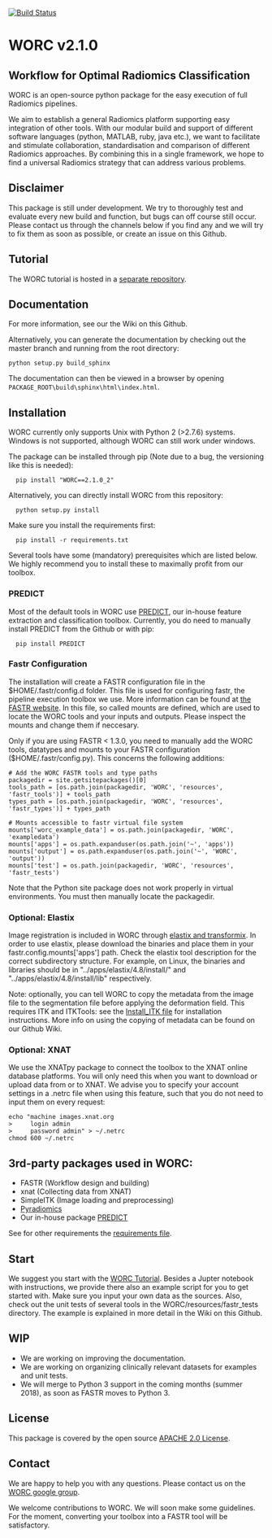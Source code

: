 [![Build Status](https://travis-ci.com/MStarmans91/WORC.svg?token=qyvaeq7Cpwu7hJGB98Gp&branch=master)](https://travis-ci.com/MStarmans91/WORC)

# WORC v2.1.0

## Workflow for Optimal Radiomics Classification

WORC is an open-source python package for the easy execution of full Radiomics pipelines.

We aim to establish a general Radiomics platform supporting easy integration of other tools. With our modular build
and support of different software languages (python, MATLAB, ruby, java etc.), we want to facilitate and stimulate
collaboration, standardisation and comparison of different Radiomics approaches. By combining this in a single framework,
we hope to find a universal Radiomics strategy that can address various problems.

## Disclaimer
This package is still under development. We try to thoroughly test and evaluate every new build and function, but
bugs can off course still occur. Please contact us through the channels below if you find any and we will try to fix
them as soon as possible, or create an issue on this Github.

## Tutorial
The WORC tutorial is hosted in a [separate repository](https://github.com/MStarmans91/WORCTutorial).

## Documentation

For more information, see our the Wiki on this Github.

Alternatively, you can generate the documentation by checking out the master branch and running from the root directory:

    python setup.py build_sphinx

The documentation can then be viewed in a browser by opening `PACKAGE_ROOT\build\sphinx\html\index.html`.

## Installation

WORC currently only supports Unix with Python 2 (>2.7.6) systems. Windows is not supported,
although WORC can still work under windows.

The package can be installed through pip (Note due to a bug, the versioning like this is needed):

      pip install "WORC==2.1.0_2"

Alternatively, you can directly install WORC from this repository:

      python setup.py install

Make sure you install the requirements first:

      pip install -r requirements.txt

Several tools have some (mandatory) prerequisites which are listed below. We highly recommend you to install these to
maximally profit from our toolbox.

### PREDICT
Most of the default tools in WORC use [PREDICT](https://github.com/Svdvoort/PREDICTFastr), our in-house feature extraction and classification toolbox.
Currently, you do need to manually install PREDICT from the Github or with pip:

      pip install PREDICT

### Fastr Configuration
The installation will create a FASTR configuration file in the $HOME/.fastr/config.d folder. This file is used for configuring
fastr, the pipeline execution toolbox we use. More information can be found at [the FASTR website](http://fastr.readthedocs.io/en/stable/static/file_description.html#config-file).
In this file, so called mounts are defined, which are used to locate the WORC tools and your inputs and outputs.
Please inspect the mounts and change them if neccesary.

Only if you are using FASTR < 1.3.0, you need to manually add the WORC tools, datatypes and mounts to your FASTR configuration ($HOME/.fastr/config.py). This concerns the following additions:

```
# Add the WORC FASTR tools and type paths
packagedir = site.getsitepackages()[0]
tools_path = [os.path.join(packagedir, 'WORC', 'resources', 'fastr_tools')] + tools_path
types_path = [os.path.join(packagedir, 'WORC', 'resources', 'fastr_types')] + types_path

# Mounts accessible to fastr virtual file system
mounts['worc_example_data'] = os.path.join(packagedir, 'WORC', 'exampledata')
mounts['apps'] = os.path.expanduser(os.path.join('~', 'apps'))
mounts['output'] = os.path.expanduser(os.path.join('~', 'WORC', 'output'))
mounts['test'] = os.path.join(packagedir, 'WORC', 'resources', 'fastr_tests')
```

Note that the Python site package does not work properly in virtual environments. You must then manually locate the packagedir.

### Optional: Elastix
Image registration is included in WORC through [elastix and transformix](http://elastix.isi.uu.nl/).
In order to use elastix, please download the binaries and place them in your
fastr.config.mounts['apps'] path. Check the elastix tool description for the correct
subdirectory structure. For example, on Linux, the binaries and libraries should be in "../apps/elastix/4.8/install/"  and
"../apps/elastix/4.8/install/lib" respectively.

Note: optionally, you can tell WORC to copy the metadata from the image file
to the segmentation file before applying the deformation field. This requires
ITK and ITKTools: see the [Install_ITK file](Install_ITK.md) for installation
instructions. More info on using the copying of metadata can
be found on our Github Wiki.

### Optional: XNAT
We use the XNATpy package to connect the toolbox to the XNAT online database platforms. You will only
need this when you want to download or upload data from or to XNAT. We advise you to specify
your account settings in a .netrc file when using this feature,  such that you do not need to input them on every request:

```
echo "machine images.xnat.org
>     login admin
>     password admin" > ~/.netrc
chmod 600 ~/.netrc
```

## 3rd-party packages used in WORC:

 - FASTR (Workflow design and building)
 - xnat (Collecting data from XNAT)
 - SimpleITK (Image loading and preprocessing)
 - [Pyradiomics](https://github.com/Radiomics/pyradiomics)
 - Our in-house package [PREDICT](https://github.com/Svdvoort/PREDICTFastr)

See for other requirements the [requirements file](requirements.txt).

## Start
We suggest you start with the [WORC Tutorial](https://github.com/MStarmans91/WORCTutorial).
Besides a Jupter notebook with instructions, we provide there also an example script for you to get started with.
Make sure you input your own data as the sources. Also, check out the unit tests of several tools in the
WORC/resources/fastr_tests directory. The example is explained in more detail in the Wiki on this Github.

## WIP
- We are working on improving the documentation.
- We are working on organizing clinically relevant datasets for examples and unit tests.
- We will merge to Python 3 support in the coming months (summer 2018), as soon as FASTR moves to Python 3.

## License
This package is covered by the open source [APACHE 2.0 License](APACHE-LICENSE-2.0).

## Contact
We are happy to help you with any questions. Please contact us on the [WORC google group](https://groups.google.com/forum/#!forum/worc-users).

We welcome contributions to WORC. We will soon make some guidelines. For the moment, converting your toolbox into a FASTR tool
will be satisfactory.
